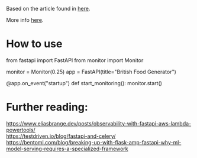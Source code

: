 Based on the article found in [here](https://blog.meadsteve.dev/programming/2020/02/23/monitoring-async-python/).

More info [here](https://docs.python.org/3.8/library/asyncio-dev.html#asyncio-dev).

# How to use

from fastapi import FastAPI
from monitor import Monitor

monitor = Monitor(0.25)
app = FastAPI(title="British Food Generator")

@app.on_event("startup")
def start_monitoring():
    monitor.start()


# Further reading:
https://www.eliasbrange.dev/posts/observability-with-fastapi-aws-lambda-powertools/  
https://testdriven.io/blog/fastapi-and-celery/  
https://bentoml.com/blog/breaking-up-with-flask-amp-fastapi-why-ml-model-serving-requires-a-specialized-framework  
